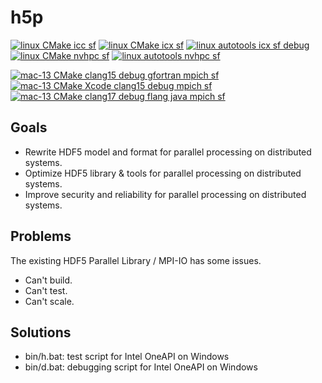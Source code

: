 # h5p

[![linux CMake icc sf](https://github.com/hyoklee/hdf5/actions/workflows/linux-icc-sf.yml/badge.svg)](https://github.com/hyoklee/hdf5/actions/workflows/linux-icc-sf.yml) [![linux CMake icx sf](https://github.com/hyoklee/hdf5/actions/workflows/linux-icx-sf.yml/badge.svg)](https://github.com/hyoklee/hdf5/actions/workflows/linux-icx-sf.yml) [![linux autotools icx sf debug](https://github.com/hyoklee/hdf5/actions/workflows/linux-icx-auto-sf-debug.yml/badge.svg)](https://github.com/hyoklee/hdf5/actions/workflows/linux-icx-auto-sf-debug.yml)  [![linux CMake nvhpc sf](https://github.com/hyoklee/hdf5/actions/workflows/linux-nvhpc-sf.yml/badge.svg)](https://github.com/hyoklee/hdf5/actions/workflows/linux-nvhpc-sf.yml)  [![linux autotools nvhpc sf](https://github.com/hyoklee/hdf5/actions/workflows/linux-nvhpc-auto-sf.yml/badge.svg)](https://github.com/hyoklee/hdf5/actions/workflows/linux-nvhpc-auto-sf.yml)


[![mac-13 CMake clang15 debug gfortran mpich sf ](https://github.com/hyoklee/hdf5/actions/workflows/mac-clang15-cmake.yml/badge.svg)](https://github.com/hyoklee/hdf5/actions/workflows/mac-clang15-cmake.yml)
[![mac-13 CMake Xcode clang15 debug mpich sf ](https://github.com/hyoklee/hdf5/actions/workflows/mac-clang15-xcode.yml/badge.svg)](https://github.com/hyoklee/hdf5/actions/workflows/mac-clang15-xcode.yml)
[![mac-13 CMake clang17 debug flang java mpich sf ](https://github.com/hyoklee/hdf5/actions/workflows/mac-cmake-flang-mpich.yml/badge.svg)](https://github.com/hyoklee/hdf5/actions/workflows/mac-cmake-flang-mpich.yml)
## Goals

* Rewrite HDF5 model and format for parallel processing on distributed systems.
* Optimize HDF5 library & tools for parallel processing on distributed systems.
* Improve security and reliability for parallel processing on distributed systems.

## Problems

The existing HDF5 Parallel Library / MPI-IO has some issues.

* Can't build.
* Can't test.
* Can't scale.

## Solutions

* bin/h.bat: test script for Intel OneAPI on Windows
* bin/d.bat: debugging script for Intel OneAPI on Windows
